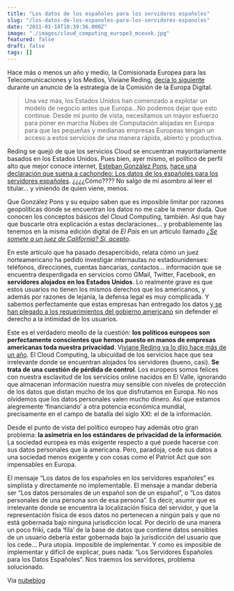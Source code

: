 ```yaml
---
title: "Los datos de los españoles para los servidores españoles"
slug: "/los-datos-de-los-espanoles-para-los-servidores-espanoles"
date: "2011-01-14T10:39:36.000Z"
image: "./images/cloud_computing_europe3_mceuxk.jpg"
featured: false
draft: false
tags: []
---
```



Hace más o menos un año y medio, la Comisionada Europea para las Telecomunicaciones y los Medios, Viviane Reding, [decía lo siguiente](http://www.nubeblog.com/2009/07/16/europa-tiene-que-luchar-contra-el-dominio-de-los-eeuu-en-el-cloud-computing-dice-la-comisionada-reding/) durante un anuncio de la estrategia de la Comisión de la Europa Digital.

> Una vez más, los Estados Unidos han comenzado a explotar un modelo de negocio antes que Europa…No podemos dejar que esto continue. Desde mi punto de vista, necesitamos un mayor esfuerzo para poner en marcha Nubes de Computación alojadas en Europa para que las pequeñas y medianas empresas Europeas tengan un acceso a estos servicios de una manera rápida, abierto y productiva.

Reding se quejó de que los servicios Cloud se encuentran mayoritariamente basados en los Estados Unidos. Pues bien, ayer mismo, el político de perfil alto que mejor conoce internet, [Esteban González Pons](http://www.pp.es/blogosfera/estebangonzalezpons), [hace una declaración que suena a cachondeo: Los datos de los españoles para los servidores españoles](http://www.elpais.com/articulo/tecnologia/PP/quiere/datos/espanoles/esten/servidores/Espana/elpeputec/20110113elpeputec_6/Tes). ¿¿¿¿Cómo???? No salgo de mi asombro al leer el titular… y viniendo de quien viene, menos.

Que González Pons y su equipo saben que es imposible limitar por razones geopolíticas dónde se encuentran los datos no me cabe la menor duda. Que conocen los conceptos básicos del Cloud Computing, también. Así que hay que buscarle otra explicación a estas declaraciones… y probablemente las tenemos en la misma edición digital de *El Pais* en un artículo llamado *[¿Se somete a un juez de California? Sí, acepto](http://www.elpais.com/articulo/sociedad/somete/juez/California/acepto/elpepisoc/20110113elpepisoc_1/Tes)*.

En este artículo que ha pasado desapercibido, relata cómo un juez norteamericano ha pedido investigar internautas no estadounidenses: teléfonos, direcciones, cuentas bancarias, contactos… información que se encuentra desperdigada en servicios como GMail, Twitter, Facebook, en **servidores alojados en los Estados Unidos**. Lo realmente grave es que estos usuarios no tienen los mismos derechos que los americanos, y además por razones de lejanía, la defensa legal es muy complicada. Y sabemos perfectamente que estas empresas han entregado los datos y[ se han plegado a los requerimientos del gobierno americano](http://www.nubeblog.com/2010/12/02/wikileaks-expulsado-de-amazon-las-nubes-no-son-ni-neutrales-ni-libres/) sin defender el derecho a la intimidad de los usuarios.

Este es el verdadero meollo de la cuestión: **los políticos europeos son perfectamente conscientes que hemos puesto en manos de empresas americanas toda nuestra privacidad**. V[iviane Reding ya lo dijo hace más de un año](http://www.nubeblog.com/2009/07/16/europa-tiene-que-luchar-contra-el-dominio-de-los-eeuu-en-el-cloud-computing-dice-la-comisionada-reding/). El Cloud Computing, la ubicuidad de los servicios hace que sea irrelevante donde se encuentran alojados los servidores (bueno, casi). **Se trata de una cuestión de pérdida de control**. Los europeos somos felices con nuestra esclavitud de los servicios online nacidos en El Valle, ignorando que almacenan información nuestra muy sensible con niveles de protección de los datos que distan mucho de los que disfrutamos en Europa. No nos olvidemos que los datos personales valen mucho dinero. Así que estamos alegremente ‘financiando’ a otra potencia económica mundial, precisamente en el campo de batalla del siglo XXI: el de la información.

Desde el punto de vista del político europeo hay además otro gran problema: **la asimetría en los estándares de privacidad de la información**. La sociedad europea es más exigente respecto a qué puede hacerse con sus datos personales que la americana. Pero, paradoja, cede sus datos a una sociedad menos exigente y con cosas como el Patriot Act que son impensables en Europa.

El mensaje “Los datos de los españoles en los servidores españoles” es simplista y directamente no implementable. El mensaje a mandar debería ser “Los datos personales de un español son de un español”, o “Los datos personales de una persona son de esa persona”. Es decir, asumir que es irrelevante donde se encuentra la localización física del servidor, y que la representación física de esos datos no pertenecen a ningún país y que no está gobernada bajo ninguna jurisdicción local. Por decirlo de una manera un poco friki, cada ‘fila’ de la base de datos que contiene datos sensibles de un usuario debería estar gobernada bajo la jurisdicción del usuario que los cede… Pura utopía. Imposible de implementar. Y como es imposible de implementar y difícil de explicar, pues nada: “Los Servidores Españoles para los Datos Españoles”. Nos traemos los servidores, problema solucionado.

Via [nubeblog](http://www.nubeblog.com/2011/01/13/y-si-gonzalez-pons-tiene-razon/)



